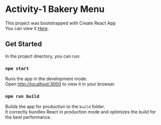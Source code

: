# Activity-1 Bakery Menu
This project was bootstrapped with Create React App\
You can view it [Here](https://mp1-code-testing-bakery-menu.netlify.app/).

## Get Started

In the project directory, you can run:

### `npm start`

Runs the app in the development mode.\
Open [http://localhost:3000](http://localhost:3000) to view it in your browser.


### `npm run build`

Builds the app for production to the `build` folder.\
It correctly bundles React in production mode and optimizes the build for the best performance.
